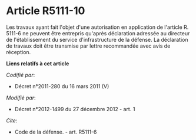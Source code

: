 # Article R5111-10

Les travaux ayant fait l'objet d'une autorisation en application de l'article R. 5111-6 ne peuvent être entrepris qu'après
déclaration adressée au         directeur de l'établissement du service d'infrastructure de la défense. La déclaration de
travaux doit être transmise par lettre recommandée avec avis de réception.

**Liens relatifs à cet article**

_Codifié par_:

  - Décret n°2011-280 du 16 mars 2011 (V)

_Modifié par_:

  - Décret n°2012-1499 du 27 décembre 2012 - art. 1

_Cite_:

  - Code de la défense. - art. R5111-6
